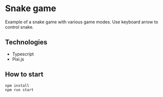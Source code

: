 # Snake game
Example of a snake game with various game modes.
Use keyboard arrow to control snake.

## Technologies
- Typescript
- Pixi.js

## How to start
```
npm install
npm run start
```